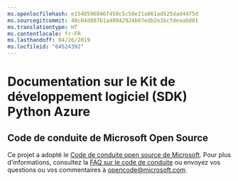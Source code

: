 ```yaml
---
ms.openlocfilehash: e1548596846f450c5c50e21a061ad525dad44f5d
ms.sourcegitcommit: 48c04d807b1a48042924b87edb2e1bcfdeaabd01
ms.translationtype: HT
ms.contentlocale: fr-FR
ms.lasthandoff: 04/26/2019
ms.locfileid: "64524392"
---
```

# <a name="azure-python-sdk-documentation"></a>Documentation sur le Kit de développement logiciel (SDK) Python Azure

## <a name="microsoft-open-source-code-of-conduct"></a>Code de conduite de Microsoft Open Source
Ce projet a adopté le [Code de conduite open source de Microsoft](https://opensource.microsoft.com/codeofconduct/).
Pour plus d’informations, consultez la [FAQ sur le code de conduite](https://opensource.microsoft.com/codeofconduct/faq/) ou envoyez vos questions ou vos commentaires à [opencode@microsoft.com](mailto:opencode@microsoft.com).
